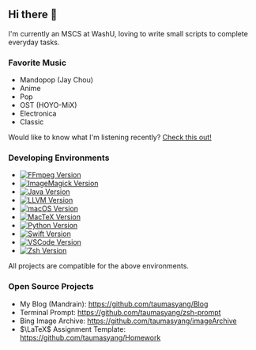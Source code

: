 ## Hi there 👋

I'm currently an MSCS at WashU, loving to write small scripts to complete everyday tasks.

### Favorite Music

- Mandopop (Jay Chou)
- Anime
- Pop
- OST (HOYO-MiX)
- Electronica
- Classic

Would like to know what I'm listening recently? [Check this out!](https://music.apple.com/us/playlist/%E9%9F%B3%E4%B9%90%E5%9B%9E%E5%BF%86-2025/pl.rp-v2R2tEWVx58b)

### Developing Environments

- [![FFmpeg Version](https://img.shields.io/homebrew/v/ffmpeg?style=flat-square&logo=FFmpeg&logoColor=007808&label=FFmpeg&color=007808)](https://ffmpeg.org/)
- [![ImageMagick Version](https://img.shields.io/homebrew/v/imagemagick?style=flat-square&logo=data%3Aimage%2Fjpeg%3Bbase64%2CiVBORw0KGgoAAAANSUhEUgAAAEAAAABACAYAAACqaXHeAAAAIGNIUk0AAHomAACAhAAA%2BgAAAIDoAAB1MAAA6mAAADqYAAAXcJy6UTwAAAAGYktHRAD%2FAP8A%2F6C9p5MAAAigSURBVHja5ZhrbBzVGYafmdn1XuzdGLCNoI6JbwmBOqWBgCjEagCpQETV2BKpSgkgWqESVKlCpUXICWpKAhSpEqRCQUBkaCsqJYq55GoQkCWFQKwkxLacdVjf1nhjY3s96%2BxtLqc%2FJk6M4yQbZ9d2s690NKvZmTnneec7c77zwSyS3w9ffMGy%2Fn6Oh0L4fD4WCwEbNsAbb8z06KZBQkAwyO9NEyEEQlVpPXKEWkD%2B4APo6QGXK719yjMNPVF2O2Lst8fDwspKNnd08JfeXi47cQJiMVi16vzPcbvh%2Ffdh9WrYvdsyVwhobraOs1JCwPAwj49FwFjTdcxQiPcbG6kSAurqYOPGM%2B%2BfMwc%2B%2FBDWroV9%2B8AwAFC2b6e8uZmHu7pY8%2BmnlPv9M016DgOiUR4bDz%2FWTBMRDuNvauJ%2BQNm6FQIBWLQInn8eampgyxZQVQDkvXuZ5%2Ffz61CIf0UidGoahmEgOjtZO6sjIB7nN5MZMNZiMSJ%2BPxs2buTyo0dhx47T0O%2B8Q0lbG78cHOStaJSArqOPv1fTMJqbeXi8AbaZhh6vkRE4dgxz0SKw2ye%2Fxukkr6yMP69cyY86OnhGCPq7u%2FlJMMg9Hg9LXS7m2e2Tc8Xj9HR14evtnaUGGAbEYhjnu05RoKCAe3Jz%2BaFpEnM4KLXZsJ%2FvvhMn2Ld8OZ2rV58%2BN6tWAUUBhwMDSGmWulzMzc1lfirwhoGhquw0DIy77z59flZFgCxDTg6mJCEAKZ3PTibpDoX4bGAAVq4c1%2BdMQ09igCGlFd1SLMZn1dV079kD0ejp87MmAh59FCTpwqZAqtI09IEBdqgq5pdffv%2B%2FWREBa9aAw2Flb4qCPd0REIvReegQ%2F92zB2prZ5p2nJYsgf5%2B2LYNAOmrr%2FjZyAhN58oDptKCQd4E5JqaM8cwYxGwbh3YbHDiBIyMcFkgwJrrr%2BffXi%2BL09mPrqOFw%2BxUVcybb54p2glqbIT6eivz27uXm%2Fr72aHrmOl%2B80IgRkc5un07P9ixw0qbJ2paI6C21oLOy4PDh3H6%2FTy2eDFbCwu5R1HSu%2BydApRxFRZSVF4ODQ1n%2Fq9MF%2Fzrr4PXC0uXwsGDlNfU8LfiYp5yOrk8k%2F3a7cxxOCh57z12jo4Sq6629g%2FTqv37rbAHlMOH%2BUU4zNcTt7yZbLqO8PvZACh1danVE9KqxkbYsgVvRwfrYzHU6QKfuItsauL%2BsZ1guitL59S338KBA%2Fw8kcCYCfixFg7jb2ykqq3NKq%2FBNH0DHnwQwmHwernWZqNQlnFkIt09nxwOrsjLY%2B7u3eyKRonfeec0GfDqq1BayuDbb9OgKOzRNI5hpbseRSF3usyQJHC5qCwsxLjlFj659db0ptxn1XXXWcvf5s3Q1mb9rqvD9fnnLOro4HcDA2wdHaVL075fwclUi8dRjxyhdkZKY3fcYR1feAEOHLDMqK3FvmsX5e3tPNDXx%2BZIhLZkkkQmTVBVWn2%2B9GadZ1VlZSXl5eUsWLCA4uJiADweD2VllgHr11vV3HgcAGnbNq5qaeEPmTYhFMKX8e1wRUUFQgg0TXMqilKs63rvbbfdFhseHiYWiyFJHXi9XlRVpb4eVq1CuFz0%2Bf28U1LCY3Y7C1LtyzStcpoQSCfDWxLCyjBtNusbMD7sZZn5GTWgoqICAFVVnVdeeWWdzWZ7yOVytaiq%2BpFhGHtN02xdsWKF2t7eTjQa5aGHAni9XkDlrbcI9fXxeV5eagZEIjSFw7xkGGiJBEoigZJMWkebDbmqCkWWUeJx67ymIQWDHMnY93civN1u%2F6MkSadqd6ZphoUQraZpfqLr%2BsexWOxgdXX1YH19PfX1Vtmqp4cH5s2j3mY792oVizHU2sqvbryR3dGo9ZZN83QDyM%2B3ImC8%2FP40191ShZ8oIUTcMIyPVVV9UJKkwUAgQGMj6DoVS5fyUW4uJWe71zAQPT08W1rKuieeQGgabNqU%2BljTvhscB%2B9IBR5AkiSnoijLXC7Xj91uN3PmzGH%2FfnjtNbqiUQ6c697hYXb5fLzy7ruIgoILg4c0R8AE%2BDWpwI%2BXpmnry8rKnmloaDj1sero4PFrruEf8iSvKhKh%2B%2BBBaubOpSkvD4qKLnzMaYuAi4UHkGX5p4cOHfKWlpZSWmrlCaEQnyUSDJxpFsneXp6rrqbphhvgvvumNu60pMLpgD8pD7A7Jyen9%2FjxBFdfnaC5GXXJEpa5XJSPXSQEHD%2FOPzdt4rmuLnSnc%2Bp7%2FIueAmmEByCZTP7J6%2FW%2BuG%2FfvlOwnZ08XVLC%2BrFpoKp87fNRU1DAN6OjcNddUx%2F%2FReUB6YYHkGX5jkAg8EpxcXGsvDxIIACjo3yq66g5OXgTCdSuLtYuX843cObSdqGa8hTIBPxJOWVZ3pqTkzPc1DTITTdBMMhIaSm322zM6%2Bvj79dey6tOJ%2BLll6G19eI6m5J%2FmYIXQmiapr2oqupf7XZ7%2FNixY6dWA5%2BPBS4XCzo7%2BSQ%2FHzUYhEceuXi3LzgCKisrMwrf39%2B%2Fzu12JyRJYmhoiO%2B%2Bg3vvhUiEwaIijkYiJDyeqX%2F1J%2BqCIqCyshIhREbhPR5PQpIk2tvb00N4HqWcB0yATynDm%2B3wkGIETAL%2F1KUAn5IBlzL8eQ241OHPaUA2wJ%2FVgGyBn9SAbII%2Fw4Ax%2BEgk4igqKrrk4b9nQDbCnzIgW%2BEB5Pnz5wNkJTyAzTAM4vF4VsLDySlQVVX1pN1u35Bt8ADywoULb7fZbE9mIzyAbLfbfyvL8lXZCA8gy7K8LFvhwaoHXNTb%2F3%2BGHzPAzFb4MQO6shUeQNZ1fXu2wgPI8Xj8dcMwjmYjPIBcUlLSEo%2FHnzVNM5xt8ABKJBKhu7u7JT8%2Fv1NRlCpZlgsmu9A0zT5d19cNDQ29lJeXd0nAAyhutxu3201FRUXzwMDAx5IkJSVJukII4RGWeg3DaEgmk0%2B3tLT8p6ioyJBl%2BZKAB%2FgfPNnT%2Frvz%2Bb4AAAAldEVYdGRhdGU6Y3JlYXRlADIwMjQtMTItMjRUMTk6NTI6MjgrMDA6MDBfEcr%2BAAAAJXRFWHRkYXRlOm1vZGlmeQAyMDI0LTEyLTI0VDE5OjUyOjI4KzAwOjAwLkxyQgAAACh0RVh0ZGF0ZTp0aW1lc3RhbXAAMjAyNC0xMi0yNFQxOTo1Mjo0NiswMDowMO8JIUcAAAAASUVORK5CYII%3D&logoColor=FFFC45&label=ImageMagick&color=FFFC45)](https://imagemagick.org/)
- [![Java Version](https://img.shields.io/homebrew/v/openjdk?style=flat-square&logo=data%3Aimage%2Fpng%3Bbase64%2CiVBORw0KGgoAAAANSUhEUgAAADwAAAA8CAYAAAA6%2FNlyAAAAIGNIUk0AAHomAACAhAAA%2BgAAAIDoAAB1MAAA6mAAADqYAAAXcJy6UTwAAAAGYktHRAAAAAAAAPlDu38AAAAHdElNRQfoDBgUCgpni6sGAAAAEGNhTnYAAAB2AAAAVQAAABUAAAANp1PkgwAACJVJREFUaN7d2nmMXVUdB%2FDPLJ3pdNopjN2lrRSVrVhBUCGC2AbjBoobLk1QiSAYNhMU3KoSNVJtLZIiKEbFXVkkoogikBTUogZoJQoKrYWWWpwyTNtpO%2B08%2F%2Fidm3ffm%2Fc6C%2B8NdH7Jzbvn3vPuOd%2Fz23%2FnNHie0DMrDoRFeAoPQMeFW2s%2BTuNzDbSMmvGOeg7wfAPci5PxgjENOIkztGMupo5pwDk6ApPQMmYB57jbhtdjN3aMScA5sLAQJ2GDsNRjD3COpuMTGI978fSYA5zjbis%2BgxPRjRvqOW7zcwgUxgnOnp3aN%2BGPYwZwGdjxCexlCfg%2FsRR9RJRV1r8mkdeoAS6b%2FAH4HM5LYLcm4A9V6V8zGhXAZZOfiyvwLjRgOz4pxDlPjZgnoq6%2FY9t%2BAbgM7LFYgRNSexs%2BhWvLgL4Sb8Am3JoWpSZUV8BlYE%2FFchyS2l24FNehPz07HBcIzl6J27C3lnNqGgWwjfggrsJB6dkTOB%2FXoyBc04ewMgG8AH9K71C7VLFhFMCeiy%2BLGBkewUfxu9TuxBdwDn4jXNSTtQZaN8BlYnwmvpEDuzYBynztgUJ0F%2BM%2BvBvr6gWW%2BurwCfhSDuw%2FcBZWp3aTcEWLhfH6fL3BUuPQsiyvvQyzUnsLLsqBhdcJMYa7cEe9wdYccI5eI%2BpTGV2J3%2BbaTULcO3KAd9YbbD0BnyTyW0KUv1v2fgZele4L2FxXlHUG3IDZufY9eJwS7nWmK%2Bs%2FY38GXMCeXHtDhT57lAYUCyWJqFcMXU%2FA8GjuvrXC%2ByexPtc%2BEa%2BtK9I6A75XMf6dW2Gcrfhlrj1RWPEO6svlmgLO6ehqobtwFKZUAHI9Hsy1F4nAo65ULw5vwzJRsjlMMTvKL8p%2FRJq4M7Wb8RFM2x8BE7HyV0WCfxYmMIDLN%2BCWXPsokRruP4BzHOwXXP66ENf3Vui%2BE1fjmdRuUXRXdaG6xNK5etQOkeBvF0ZpLf5c1v1voqJxfAL%2BSNUPX7K8%2BqBLLx5FwBUm0vE4%2BsfbNffjO3YVmpfgYZEqdpWB2i7yY7gd9w9x1EbFwkFxDoMAH1l6WH2lx4nsaGK636zQsu2Z2Z%2FO3h%2BF%2BfgVetKzCSLOno53Spa7Ykwd404VWzJHi%2FRyLX4tqp6Dgh6%2BDpeCbRYlm7fjs1iC92NBAk3D7nz%2FNbhR0TITFrwgDNuDBqce%2FAE%2FFiXdr4jCwXuGwJARi3RDmui5IkIaJ3Lfm0XhrS%2FfuazGvKts%2FE5Rrl3bqGDiQ3fRcSeXVB17ZxpjU1rA5rRYy0SEt9o%2BaKSAp4v608tSe0uaSFMCXwLYJctDp3PUqKB%2F15w9tp76s9MOPt8tvYen1bkzXkdOPQUvTotyt1zpJ9Fu%2FEBwdyZOrxfgrgT4PBFYTMU12CgM0r9F9WKj2Al8WhinXZKh6dfQqHVDixkr227pPXySKM5PwwsxBy8SWdeUtJjfFsX7HksvzottV%2Fpue%2Fpfg1zxr1aAdyeAN%2BPVIvg%2FWpRXjzUwEejLXdlkGtL4zUIqGnN9u9Ni3YO%2FJK5VK8YflMBK%2F6kKNht0%2BFTZKLQJbswQXJopON8pLHebCCya0qT6BOe2Cwl4SojsRqGf%2FxV%2BebC69FWiCtqNt4nqSVVLPTIOZx8rBd4rKhfdogJZaXHzXqEg70dHNubJOCPdX4NVg31m5KFlceAmvELs8d6EN1X5R0FwK7uGDnbgmHCk2MnoFFz%2BoqzwsA8%2FXItI63RhwLKTN13CaD0sfOZwgLUlAPOEH18lC1BKwZ4kCoOdYpfiOqW%2Bva6Atyk9hLIYb8a%2FhMVeL3SzO%2FXLdHKcMDaThe7PElZ2TrpvEQHFZcJgEZHVB%2FA%2BYdBW5t4FDRJa1gLwbXijiLYW4lDB7ePSNVzaIQzXGmGAutPzw0To2ScCjTXyFnmIycOz22oZaK0nCAs9T4Scc4XV7hQiOl6ple5NgJ4SCcQ6ES2tE1Y6H8BMEerRNWAeQwT77AFXB14%2BRnPuysbMjFefkWyJDgNknuqRDzcJPdwtuJZxs29YXxkhoMFoeBzeNyfhGFwo%2FOONuFwlEaxME9N8ekqe1hj44ByuDLJVWNKZQg%2FXCJ%2B%2BBKelPucK93G%2FcFObE5g9CViriMCmCV0%2FVIj21eKYQ03OdAwPcCnYcSJ5P0XEy%2Bvxe2Fk9iYgP8JL0uRbBcePyX2jX9GyNqosYQuEZKxQTbcrMeFZl3hKP3q8cPCnCB29FN8X3M3TT0URfqFIII4UkjA5LUCzYnTXnxapVxTm14v61p3iuMNAsKVzak1zGdZB1KEYrbeIUzYzU%2FtWfEv1CGoDvpcWpEO4k6kiaJiUxiyIlK5H6PgW4ZoqT34gR5vxsfR7%2BXAAVzdaxUGuxYdzbzaL3fpfpImOJrUKkT9b7C%2BvFEaySDWItH4oRHp%2Bak8Xcew5Ytd%2BlThBt0kYmuEnBdUpi60PEVHbIlFaahe5%2BLLULztW0TPYB4cC%2BG5xxuqM9HuEEM8F6bpIREXrhTV%2BVGyjbML%2FRE67Q%2FjlbBu1Qehfs%2BBaW5r0AcJqzxIVj3k4WERrLUK6bsdPRJzdm%2BZzJr45FMD79sMDdacDLxWW9%2BXCGs8WOjpJ6bmvTE97RSazKwEuCMPVlEBkV6ti5WOvkJYtaQEfEDn2X%2FFY%2BsZcsZvxVmFTvoMa1aWrBxxtiSvTExdmpvvMSE0WAUW%2B2tGgGFJmFY9uReO1SSQPT4gsq0vRYk8VufepwsdvxNcS19UOcHXwzUKfeoXIVqJMdBsVXVK%2BGLCnyv%2FahXgfLKqjxwk31yKCmZ%2BLOKAoxkPwxSNPHgJ4uzAic0SmtFfoa0%2B6tgsu7k7vCor62yKyp3ahKgcmgDOEDs8QEpIdelkrfPx9wkaU%2BulR2lvaLrZFM27MSRyZnyY9NU26XYh1FnxkutogrHqfYjFvs0gP7xBVk8eEaFc%2BUTvMWPv%2F5WpVDfWumoQAAAAldEVYdGRhdGU6Y3JlYXRlADIwMjQtMTItMjRUMjA6MDc6NTcrMDA6MDDPFvs7AAAAJXRFWHRkYXRlOm1vZGlmeQAyMDI0LTEyLTI0VDIwOjA3OjU3KzAwOjAwvktDhwAAACh0RVh0ZGF0ZTp0aW1lc3RhbXAAMjAyNC0xMi0yNFQyMDoxMDoxMCswMDowMIvhlpUAAAAZdEVYdFNvZnR3YXJlAEFkb2JlIEltYWdlUmVhZHlxyWU8AAAAAElFTkSuQmCC&logoColor=1F6882&label=Java&color=1F6882)](https://www.oracle.com/java/)
- [![LLVM Version](https://img.shields.io/homebrew/v/llvm?style=flat-square&logo=LLVM&logoColor=5A90A4&label=LLVM&color=5A90A4)](https://llvm.org/)
- [![macOS Version](https://img.shields.io/badge/macOS-Sequoia-blue?style=flat-square&logo=Apple&logoColor=white&color=F58F5B)](https://www.apple.com/macos/macos-sequoia/)
- [![MacTeX Version](https://img.shields.io/homebrew/cask/v/mactex-no-gui?style=flat-square&logo=LaTeX&logoColor=teal&label=MacTeX&color=teal)](https://tug.org/mactex/)
- [![Python Version](https://img.shields.io/homebrew/v/python%403.13?style=flat-square&logo=Python&label=Python&color=3776AB)](https://www.python.org/)
- [![Swift Version](https://img.shields.io/homebrew/v/swift?style=flat-square&logo=Swift&label=Swift&color=F05138)](https://www.swift.org/)
- [![VSCode Version](https://img.shields.io/homebrew/cask/v/visual-studio-code?style=flat-square&logo=data%3Aimage%2Fpng%3Bbase64%2CiVBORw0KGgoAAAANSUhEUgAAAEAAAABACAYAAACqaXHeAAAAIGNIUk0AAHomAACAhAAA%2BgAAAIDoAAB1MAAA6mAAADqYAAAXcJy6UTwAAAAGYktHRAD%2FAP8A%2F6C9p5MAAAAJcEhZcwAACxMAAAsTAQCanBgAAAAHdElNRQfoDBgUARPgFNoNAAAL10lEQVR42tWbe5AU1RXGf%2Bd29%2BwLFnYXd2FdEV9VJgoqPhItymgqqVSCmsRKSTSiRsVYKohBRUAURbFEF1DQEGIMlg%2BCmmiUikYhPopSoygqUrG0pCCKyhtkWfYxfU%2F%2BuD2P3WXZmZ7RXU9Vb%2FfM3rl9vu%2Bec%2B65p28L3waZ%2Fm8ASsrKAf1eaUXF1f2qqk6sqBrYLCLL1Opir9T7OGwN0aSCwO63XuHL28%2FssWvpbWw9g1%2Fh1FQLyGhB5qF6uMFQM7SBqgOHKPARyhJVXeJXl36U3NGKTVrECOFXlnVjB3xLCZi%2Bwp39nZCsOg%2B0EctgrIWkJVFWxkHHDsdPBKhruR5lKaoP79mYXFtxoI%2BGziLC3UnWja3%2BlhBw00tgrbs2eCiXAbNQBqIKoUJoCfyAhpEjCMpKQTULkm5EeRJ4KGwJ3%2FNKPatWQQS7N8knv67qwwRMXxGBEUASoJOAGxHKUcCqO5IhgZ%2Bg4fgRBGUlpEygk2xCeRpYbJO6yniSVKuICGGb8sk5lX2MgKnLI9wAVIDcBEwEEuk2Vkm5gLOAYxwB%2BxNlG7AM5UEN9Q3xpC1lEV5vY07LtOXZ9liFMBsYD%2FidwKRJ8DyPyiF1eIHfnQWkpBw4FuFsERkO7MTyKSK2bxAwbXmETACGAPcCF7FPF9U0CZ7xqKyPCMhNShGOjoioxuobvU%2FA1Bdhwo%2FgP%2BtA5FDgj8Avu22vuBhhFc8YKocMxvN7tIDOkgBOQiTs3RgwdXkWKo4G%2FgCMcoG8OwKiWSAdBI%2BJZoEY91c25mw7RZcpL0TRXkHk%2B8BC4JgMH7non7oQNBYD1PcOAVNecGcBkB8D9wFH5I5aO5w1%2FX3eIt88ASnwAKq%2FAuYBB%2BbegXYioQDRzlMMwLy1KeXA86FpM0w9tXDgE5%2BG0jKntGcEay8G7gRq8lW6y2clNhmZIHjPWrrMOqoQtoMY%2BP2I%2BOCvfx5Muu8AZDwwA%2Bifd1%2Fq0mCSFj8IOGjkcfhlZVmpcH5igI6jDkNxCch04BQ%2BW%2BX%2BN3cN3LQi%2FztM%2FhdIGnyZ61dngfbvOHz5HNDBBeK6goKkwTsZibAAODlqsAV0Nsnk%2FXheMyXlsHs7TD4xR%2FDPZ32QAQgzgSuggAw0ay3g%2BwkaRh5HUJAFZEg9FXgY5eSs7w4AuQPPX4jqMFpbQDy4692ee74%2BGzy1wL0oV6F4sQc%2BPeIKqojI%2B8bzdsUF7whw1nkG8BDw3X208REZi5gnUPtDBg5yMaFxDUx9ft%2B9psA7vYYCi0AvAJX4yDuw0AosGFBfP84Lgu0RH%2FkdEY8G5TxgEcqw%2Fd9TTkDMYzR9NR61pQAMPgRmvdkJ%2FHNkoT8SZTHKz4uC2x2fozqBDeuvqT7ssM9VY65oNWUBMAu3AMlF6hBpxPMXoNpAsh2MB7NXu%2F9O%2Bmc6TweOBx4GTo%2Bl4L61fg3VMQTBoiGjz0za9jZTKJsG1QPztJ8AuARjHkftKMr7O5e47U03PYUWRE9z4PWEIg17O%2BgDqI5BZCWtrVRUVRelawOsjDkcJyNmKe2tvyO0CcRAWxKUs7C6GKvfKZLJb0J1EqEdD3yGJ9k5RcFiUMajvBxTuXqQe%2FD9uYg0gJ5PaP%2BE1YOxWVYTX95C9VwSifmItADQ3AxzzigO%2BigV%2FgD4LTAfNxvkKyWIXIHn%2FYCS0npaW6pcGm1ATZRqRcWO3AcuCSxBdTpiNrC3xSVTd4%2FuoHwxxETn9SiXojwa21Q9%2FyhqB1dR0T%2BdqmJDV79LW0NOfW1FuYHQXg5swIuKA42jc8ETg4CUYrAJuAr0ftAwFgtBALW1UFXjvkqGjoxU9mZ7dIl3UT2fAZWNiDSjQMtemNP1CU%2Fauwo8fK4dDrPfB2MA3Ql6HSo7gUlAD%2BXWLmoBAgOrIFEC27ZCe6tLfD1xZmwk0y4jFngCdBpiPmHHTvdtDr5eqCc4F7h%2BRGZkVJpRZuAWQ02xey4vh8FDoLwfhGHkErajSzjZAUzH6qUgnxD47n%2FFCnQ9sGfSH64bDu1Jdy20gzaiTELZHtvEggBq62Bgty6xFtULaW2ehdCEAnuaYW7PDzWLk1F3LohMOc6d71oDKpYys4i9dicwF6iPwzBioKoaEgnYvhXa28BD8eRpRKbimQ8JXGbNnK8n0O1PzD6%2FvW64O%2B%2B1kEw%2BDlyMtZ%2Flv%2BLIOir6Qd0QKKtoJQxvp7X1Qqx%2BSONoZw35mnyR1hbd1wQ3rnOKiUBLG5RVwKADXHCLI6oQJBwJquB5ku5%2F5ttf%2F1B3I%2Fu2gInPOsWaAOUcfP9BWpob2PwltLQUNgIiJYiZ5tJleyR3rnEz0O2re4WAjrnZxKdIF2vEM9jwUlTvQLUaqy6amwAG1bkoX7isRXUKW7cuo7rGLWybm%2BC2UT3%2B8LAlX4GrNbwCDIurQMYCJjxLVqUqQMNJCI2IVKfnb89zRdItX0DT7kwv8X3wKJCHqBk0BdV%2BANQOhltX9ah4kUJARMDVT4OkM8JyXMV2JtAv%2FbhaokTGMy7F3boJvtpZjHSsCmEmnnkAOJymPW7mmNmDSxSJAcPVz0QIFWAgyl0ok1FKMvNl5Ckizl89A1jYuhl27shKomIfBmUMyJOo%2FoSDD3K3vP1dmPb618qAycrI6kAXgF4B6nVpnLIEgyPBGPd5xxbYvs0lOIXLMYg8yqcbrwV1O0IqK2FGzy4RV0xE5jDgAeA3%2B20t0R8hignGWcWubbBrxwe4tLZQqUHkDsRbCAwjmXT3uvWdjq2K5gLusfRfUM7INX1MxwMj4EkrRu5n%2B5afokxA2VwExXxgLMLjqJ5OotyRPnM1TH612Bag80FPy1tLFxg%2FR8wEPHMNpaWfIfII6DjQDUVK1k8ElpBsGY%2FF5csDBsLNRXIJdSWxUTH1ew10DLAIaCMIiDYzPoNyEcp%2Fi8MBdSCNeGY%2B0EAyjFaTRekbA2zMk7d2XLwYA7LSxQMD834WdawALwNjgWJFrwC4FGQpyigSJezZs6doecBU0C9y%2FMkmXKHEVWhTsiDa0nPjsWnTAt5GGYvyUrECFnAKsJRk8rJN77zvG%2BPZwoOgmsdQLkNZ30Pjt1DOBW8%2BqFsQaJgBn5IUCU4%2BxO32%2BkdR7MCRUI9yLzWD5u7YtKU%2B%2FW1MEa56KpUHnYrbpNT5%2BaCr0LoKURTcpCvwzjLz3SzFtRa4C%2BcWhRX1lWiTlCUw%2Fpr6w4YONb43IG5fJt0pvOoU1Nez1vFbQG8AXIU2lTD2BB5g%2BrEp8ACbgQnAAiAsCHwq9VZQ1eE2tAMKCYJuNK56ykVWI6A6FPgFMABYwZYtr1Fbm9Fgwdn5KX3L6syYK2XAFOB68i64pvrQtAX44jPk0IPwE0FsTjPmeOXf99%2FyvjyBZ8uM1dl3CnBBdAb5bpFJWYBVaLf4JouAmJGgqz9e%2BbfMzUQgFFiYg8nnIresztxXiblJ6uuygG9KblkdTcAKlvy3yVk6WMDgAgkwsX8ZV24%2BLgMEeRL3XPLj3AOX0qEGUYTF0DcvMyISHKIXUS4A3svpt9rNdTzR3iEAYMbI7OnoDeB8YGVOq9Hs6zQUjXN83nsEANwy0p1f%2BhjgA5QLgee6bd8ZeGpWiLcHIQT%2B3LsEpEg47YgUsHWgl4D%2BdZ8jlkKfHQ%2FiSRNu296c3icA4NbIEhygL1CuwL040bXO1jkAkvXTno9dwFLgbFQnI%2BzqGwSkSMjsVdiBW3XeDbR1AJkNtvN197INtw%2FyLEK9AHgRpB364mtzN71DVpU5ERFxI0SvzWW9N%2BjygKH7ywM2gXttDmtXYUwytZYjDFk%2FrqYPEgAwfRVoWjUPuAxlFmS9OJm0%2BJ5P3SH7JGAjuBcn1YbvGc%2BzaVKtsn5c5g3SvklASm5MPTStBLvrPKAR1cFus7QSBAnqDhmK56efaK0HlqL6iO7ZvVb6VWp6%2Bd7exobLa7vcom8TADDtbbIC3miUeWL1cEEYWFND%2F%2BoqBT4CloAukZKyj7Stxe1EEdDWZv53ZUO33fd9AgCmutJiIlECqiclEiUTyysqTiytqGgWkWWoLibwPyaZdDFCBNGQ9eMG9dj1%2FwEE%2FZTmqAFZMgAAACV0RVh0ZGF0ZTpjcmVhdGUAMjAyNC0xMi0yNFQyMDowMDoxNiswMDowMA%2F35QwAAAAldEVYdGRhdGU6bW9kaWZ5ADIwMjQtMTItMjRUMjA6MDA6MTYrMDA6MDB%2Bql2wAAAAKHRFWHRkYXRlOnRpbWVzdGFtcAAyMDI0LTEyLTI0VDIwOjAxOjE5KzAwOjAwMDVnuAAAAABJRU5ErkJggg%3D%3D&logoColor=0E8FD7&label=VSCode&color=0E8FD7)](https://code.visualstudio.com/)
- [![Zsh Version](https://img.shields.io/homebrew/v/zsh?style=flat-square&logo=Zsh&logoColor=F15A24&label=Zsh&color=F15A24)](https://zsh.sourceforge.io/)

All projects are compatible for the above environments.


### Open Source Projects

- My Blog (Mandrain): https://github.com/taumasyang/Blog
- Terminal Prompt: https://github.com/taumasyang/zsh-prompt
- Bing Image Archive: https://github.com/taumasyang/imageArchive
- $\LaTeX$ Assignment Template: https://github.com/taumasyang/Homework
